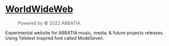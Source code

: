 # [WorldWideWeb](http://worldwideweb.live)

> Powered by © 2022 ABBATIA.

Experimental website for ABBATIA music, media, & future projects releases. Using Teletext inspired font called ModeSeven.
